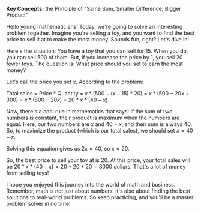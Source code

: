 **Key Concepts:** the Principle of "Same Sum, Smaller Difference, Bigger Product"

Hello young mathematicians! Today, we're going to solve an interesting problem together. Imagine you're selling a toy, and you want to find the best price to sell it at to make the most money. Sounds fun, right? Let's dive in!

Here's the situation: You have a toy that you can sell for 15. When you do, you can sell 500 of them. But, if you increase the price by 1, you sell 20 fewer toys. The question is: What price should you set to earn the most money?

Let's call the price you set $x$. According to the problem:

Total sales = Price * Quantity 
            = $x * (500 - (x-15)*20)$ 
            = $x * (500 - 20x + 300)$
            = $x * (800 - 20x)$
            = $20 * x * (40-x)$

Now, there's a cool rule in mathematics that says: If the sum of two numbers is constant, their product is maximum when the numbers are equal. Here, our two numbers are $x$ and $40-x$, and their sum is always 40. So, to maximize the product (which is our total sales), we should set $x = 40-x$.

Solving this equation gives us $2x = 40$, so $x=20$. 

So, the best price to sell your toy at is 20. At this price, your total sales will be $20 * x * (40-x) = 20 *20 * 20 = 8000$ dollars. That's a lot of money from selling toys!

I hope you enjoyed this journey into the world of math and business. Remember, math is not just about numbers, it's also about finding the best solutions to real-world problems. So keep practicing, and you'll be a master problem solver in no time!